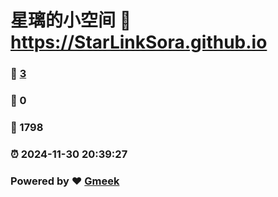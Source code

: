 # 星璃的小空间 :link: https://StarLinkSora.github.io 
### :page_facing_up: [3](https://StarLinkSora.github.io/tag.html) 
### :speech_balloon: 0 
### :hibiscus: 1798 
### :alarm_clock: 2024-11-30 20:39:27 
### Powered by :heart: [Gmeek](https://github.com/Meekdai/Gmeek)
